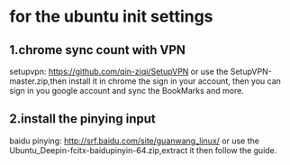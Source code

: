 # for the ubuntu init settings

## 1.chrome sync count with VPN
setupvpn: https://github.com/qin-ziqi/SetupVPN
or use the SetupVPN-master.zip,then install it in chrome the sign in your account,
then you can sign in you google account and sync the BookMarks and more.

## 2.install the pinying input
baidu pinying: http://srf.baidu.com/site/guanwang_linux/
or use the Ubuntu_Deepin-fcitx-baidupinyin-64.zip,extract it then follow the guide.



